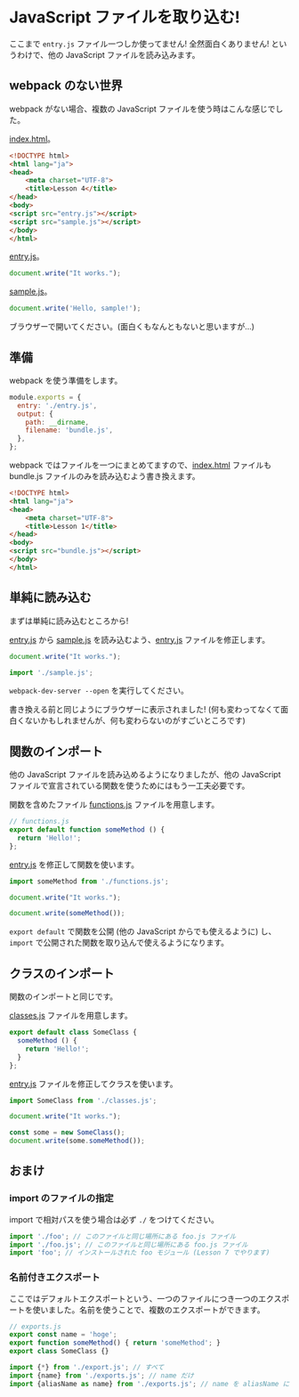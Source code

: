# JavaScript ファイルを取り込む!
ここまで `entry.js` ファイル一つしか使ってません! 全然面白くありません! というわけで、他の JavaScript ファイルを読み込みます。


## webpack のない世界
webpack がない場合、複数の JavaScript ファイルを使う時はこんな感じでした。

[index.html](./index.html)。

```html
<!DOCTYPE html>
<html lang="ja">
<head>
    <meta charset="UTF-8">
    <title>Lesson 4</title>
</head>
<body>
<script src="entry.js"></script>
<script src="sample.js"></script>
</body>
</html>
```

[entry.js](./entry.js)。

```javascript
document.write("It works.");
```

[sample.js](./sample.js)。

```javascript
document.write('Hello, sample!');
```

ブラウザーで開いてください。(面白くもなんともないと思いますが...)


## 準備
webpack を使う準備をします。

```javascript
module.exports = {
  entry: './entry.js',
  output: {
    path: __dirname,
    filename: 'bundle.js',
  },
};
```

webpack ではファイルを一つにまとめてますので、[index.html](./index.html) ファイルも bundle.js ファイルのみを読み込むよう書き換えます。

```html
<!DOCTYPE html>
<html lang="ja">
<head>
    <meta charset="UTF-8">
    <title>Lesson 1</title>
</head>
<body>
<script src="bundle.js"></script>
</body>
</html>
```


## 単純に読み込む
まずは単純に読み込むところから!

[entry.js](./entry.js) から [sample.js](./sample.js) を読み込むよう、[entry.js](./entry.js) ファイルを修正します。

```javascript
document.write("It works.");

import './sample.js';
```

`webpack-dev-server --open` を実行してください。

書き換える前と同じようにブラウザーに表示されました! (何も変わってなくて面白くないかもしれませんが、何も変わらないのがすごいところです)


## 関数のインポート
他の JavaScript ファイルを読み込めるようになりましたが、他の JavaScript ファイルで宣言されている関数を使うためにはもう一工夫必要です。

関数を含めたファイル [functions.js](./functions.js) ファイルを用意します。

```javascript
// functions.js
export default function someMethod () {
  return 'Hello!';
};
```

[entry.js](./entry.js) を修正して関数を使います。

```javascript
import someMethod from './functions.js';

document.write("It works.");

document.write(someMethod());
```

`export default` で関数を公開 (他の JavaScript からでも使えるように) し、`import` で公開された関数を取り込んで使えるようになります。


## クラスのインポート
関数のインポートと同じです。

[classes.js](./classes.js) ファイルを用意します。

```javascript
export default class SomeClass {
  someMethod () {
    return 'Hello!';
  }
};
```

[entry.js](./entry.js) ファイルを修正してクラスを使います。

```javascript
import SomeClass from './classes.js';

document.write("It works.");

const some = new SomeClass();
document.write(some.someMethod());
```


## おまけ
### import のファイルの指定
import で相対パスを使う場合は必ず `./` をつけてください。

```javascript
import './foo'; // このファイルと同じ場所にある foo.js ファイル
import './foo.js'; // このファイルと同じ場所にある foo.js ファイル
import 'foo'; // インストールされた foo モジュール (Lesson 7 でやります)
```


### 名前付きエクスポート
ここではデフォルトエクスポートという、一つのファイルにつき一つのエクスポートを使いました。名前を使うことで、複数のエクスポートができます。

```javascript
// exports.js
export const name = 'hoge';
export function someMethod() { return 'someMethod'; }
export class SomeClass {}
```

```javascript
import {*} from './export.js'; // すべて
import {name} from './exports.js'; // name だけ
import {aliasName as name} from './exports.js'; // name を aliasName にして
```

